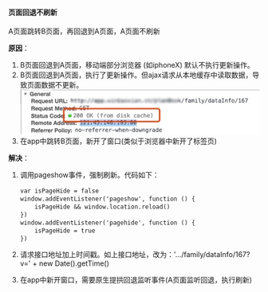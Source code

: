 #### 页面回退不刷新
A页面跳转B页面，再回退到A页面，A页面不刷新

**原因**：

1. B页面回退到A页面，移动端部分浏览器 (如iphoneX) 默认不执行更新操作。
2. B页面回退到A页面，执行了更新操作。但ajax请求从本地缓存中读取数据，导致页面数据不更新。
    ![mg_20180402_163](../../images/006tKfTcgy1fpyf8v3dzij30ec02oq35.jpg)
3. 在app中跳转B页面，新开了窗口(类似于浏览器中新开了标签页)

**解决**：

1. 调用pageshow事件，强制刷新。代码如下：
    ```
    var isPageHide = false
    window.addEventListener('pageshow', function () {
        isPageHide && window.location.reload()
    })
    window.addEventListener('pagehide', function () {
        isPageHide = true
    })
    ```

2. 请求接口地址加上时间戳。如上接口地址，改为：'.../family/dataInfo/167?v=' + new Date().getTime()
3. 在app中新开窗口，需要原生提拱回退监听事件(A页面监听回退，执行刷新)


